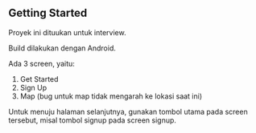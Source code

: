 ## Getting Started

Proyek ini dituukan untuk interview.

Build dilakukan dengan Android.

Ada 3 screen, yaitu:

1. Get Started
2. Sign Up
3. Map (bug untuk map tidak mengarah ke lokasi saat ini)

Untuk menuju halaman selanjutnya, gunakan tombol utama pada screen tersebut, misal tombol signup pada screen signup.
